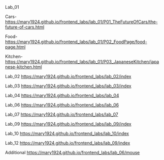Lab_01

Cars-
https://mary1924.github.io/frontend_labs/lab_01/P01_TheFutureOfCars/the-future-of-cars.html

Food-
https://mary1924.github.io/frontend_labs/lab_01/P02_FoodPage/food-page.html

Kitchen-
https://mary1924.github.io/frontend_labs/lab_01/P03_JapaneseKitchen/japanese-kitchen.html

Lab_02 
https://mary1924.github.io/frontend_labs/lab_02/index

Lab_03
https://mary1924.github.io/frontend_labs/lab_03/index

Lab_04
https://mary1924.github.io/frontend_labs/lab_04

Lab_06
https://mary1924.github.io/frontend_labs/lab_06

Lab_07
https://mary1924.github.io/frontend_labs/lab_07

Lab_09
https://mary1924.github.io/frontend_labs/lab_09/index

Lab_10
https://mary1924.github.io/frontend_labs/lab_10/index

Lab_12
https://mary1924.github.io/frontend_labs/lab_09/index


Additional
https://mary1924.github.io/frontend_labs/lab_06/mouse


